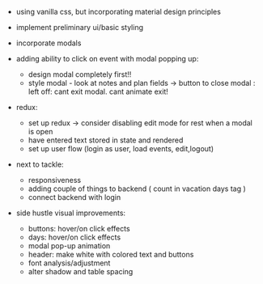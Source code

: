 - using vanilla css, but incorporating material design principles
- implement preliminary ui/basic styling
- incorporate modals

- adding ability to click on event with modal popping up:
    - design modal completely first!!
    - style modal - look at notes and plan fields
    -> button to close modal : left off: cant exit modal. cant animate exit!


- redux:
    - set up redux
    -> consider disabling edit mode for rest when a modal is open
    -  have entered text stored in state and rendered
    - set up user flow (login as user, load events, edit,logout)

- next to tackle:
    - responsiveness
    - adding couple of things to backend ( count in vacation days tag )
    - connect backend with login

- side hustle visual improvements:
    - buttons: hover/on click effects
    - days: hover/on click effects
    - modal pop-up animation
    - header: make white with colored text and buttons
    - font analysis/adjustment
    - alter shadow and table spacing

